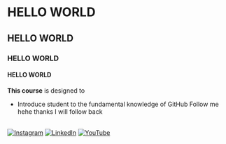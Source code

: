 # HELLO WORLD
## HELLO WORLD
### HELLO WORLD
#### HELLO WORLD
**This course** is designed to
- Introduce student to the fundamental knowledge of GitHub
Follow me hehe thanks I will follow back <br><br>

[![Instagram](https://img.shields.io/badge/Instagram-%23E4405F.svg?logo=Instagram&logoColor=white)](https://instagram.com/tauf.iqq) 
[![LinkedIn](https://img.shields.io/badge/LinkedIn-%230077B5.svg?logo=linkedin&logoColor=white)](https://linkedin.com/in/taufiqjurimi) 
[![YouTube](https://img.shields.io/badge/YouTube-%23FF0000.svg?logo=YouTube&logoColor=white)](https://www.youtube.com/@muhammadtaufiqbinjurimia2187) 
